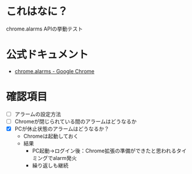 # これはなに？
chrome.alarms APIの挙動テスト

# 公式ドキュメント
* [chrome.alarms - Google Chrome](https://developer.chrome.com/extensions/alarms "https://developer.chrome.com/extensions/alarms")

# 確認項目
* [ ] アラームの設定方法
* [ ] Chromeが閉じられている間のアラームはどうなるか
* [x] PCが休止状態のアラームはどうなるか？
	* Chromeは起動しておく
	* 結果
		* PC起動→ログイン後：Chrome拡張の準備ができたと思われるタイミングでalarm発火
		* 繰り返しも継続
